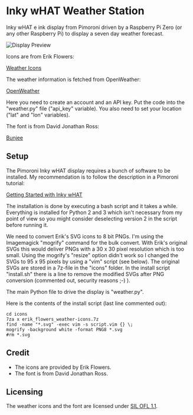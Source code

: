 # Inky wHAT Weather Station

Inky wHAT e ink display from Pimoroni driven by a Raspberry Pi Zero (or any other Raspberry Pi) to display a seven day weather forecast.

![Display Preview](http://i.imgur.com/Ed5dWCQ.png)

Icons are from Erik Flowers:

[Weather Icons](https://github.com/erikflowers/weather-icons)

The weather information is fetched from OpenWeather:

[OpenWeather](https://openweathermap.org)

Here you need to create an account and an API key. Put the code into the "weather.py" file ("api_key" variable). You also need to set your location ("lat" and "lon" variables).

The font is from David Jonathan Ross:

[Bunjee](https://github.com/djrrb/bungee)

## Setup

The Pimoroni Inky wHAT display requires a bunch of software to be installed. My recommendation is to follow the description in a Pimoroni tutorial:

[Getting Started with Inky wHAT](https://learn.pimoroni.com/tutorial/sandyj/getting-started-with-inky-what)

The installation is done by executing a bash script and it takes a while. Everything is installed for Python 2 and 3 which isn't necessary from my point of view so you might consider deselecting version 2 in the script before running it.

We need to convert Erik's SVG icons to 8 bit PNGs. I'm using the Imagemagick "mogrify" command for the bulk convert. With Erik's original SVGs this would deliver PNGs with a 30 x 30 pixel resolution which is too small. Using the mogrify's "resize" option didn't work so I changed the SVGs to 95 x 95 pixels by using a "vim" script (see below). The original SVGs are stored in a 7z-file in the "icons" folder. In the install script "install.sh" there is a line to remove the modified SVGs after PNG conversion (commented out, security reasons ;-) ).

The main Python file to drive the display is "weather.py".

Here is the contents of the install script (last line commented out):

```
cd icons
7za x erik_flowers_weather-icons.7z
find -name "*.svg" -exec vim -s script.vim {} \;
mogrify -background white -format PNG8 *.svg
#rm *.svg
```

## Credit

* The icons are provided by Erik Flowers.
* The font is from David Jonathan Ross.

## Licensing

The weather icons and the font are licensed under [SIL OFL 1.1](http://scripts.sil.org/OFL).
